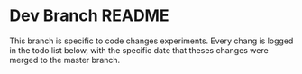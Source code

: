 # Dev Branch README

This branch is specific to code changes experiments. Every chang is logged in the todo list below, with the specific date that theses changes were merged to the master branch.

